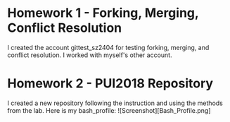 # Homework 1 - Forking, Merging, Conflict Resolution
I created the account gittest_sz2404 for testing forking, merging, and conflict resolution. 
I worked with myself's other account. 

# Homework 2 - PUI2018 Repository
I created a new repository following the instruction and using the methods from the lab.
Here is my bash_profile:
![Screenshot][Bash_Profile.png]


